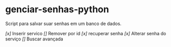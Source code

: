 # genciar-senhas-python
Script para salvar suar senhas em um banco de dados.

*[x]* Inserir servico
*[]* Remover por id
*[x]* recuperar senha
*[x]* Alterar senha do serviço
*[]* Buscar avançada
